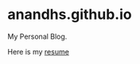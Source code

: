 anandhs.github.io
=================
My Personal Blog. 

Here is my [resume](https://github.com/anandhs/anandhs.github.io/blob/master/personal/resume.md)
